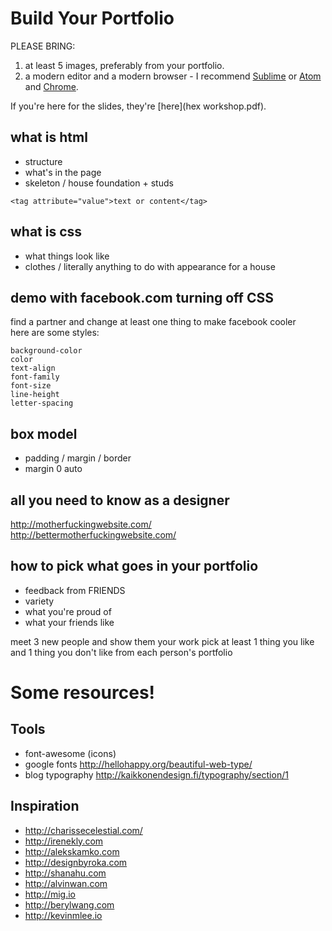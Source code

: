 Build Your Portfolio
===
PLEASE BRING:

1. at least 5 images, preferably from your portfolio.
1. a modern editor and a modern browser - I recommend [Sublime](http://www.sublimetext.com/)
or [Atom](https://atom.io/)
and [Chrome](https://www.google.com/chrome).

If you're here for the slides, they're [here](hex workshop.pdf).

what is html
---
* structure
* what's in the page
* skeleton / house foundation + studs
```
<tag attribute="value">text or content</tag>
```

what is css
---
* what things look like
* clothes / literally anything to do with appearance for a house

demo with facebook.com turning off CSS
---
find a partner and change at least one thing to make facebook cooler  
here are some styles:
```
background-color
color
text-align
font-family
font-size
line-height
letter-spacing
```

box model
---
* padding / margin / border
* margin 0 auto

all you need to know as a designer
---
http://motherfuckingwebsite.com/  
http://bettermotherfuckingwebsite.com/

how to pick what goes in your portfolio
---
* feedback from FRIENDS
* variety
* what you're proud of
* what your friends like

meet 3 new people and show them your work
pick at least 1 thing you like and 1 thing you don't like from each person's portfolio  

Some resources!
===
Tools
---
* font-awesome (icons)
* google fonts http://hellohappy.org/beautiful-web-type/
* blog typography http://kaikkonendesign.fi/typography/section/1

Inspiration
---
* http://charissecelestial.com/
* http://irenekly.com
* http://alekskamko.com
* http://designbyroka.com
* http://shanahu.com
* http://alvinwan.com
* http://mig.io
* http://berylwang.com
* http://kevinmlee.io
